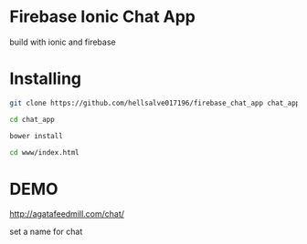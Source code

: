 Firebase Ionic Chat App
=====================
build with ionic and firebase

# Installing
```sh
git clone https://github.com/hellsalve017196/firebase_chat_app chat_app 

cd chat_app

bower install

cd www/index.html
```

# DEMO
http://agatafeedmill.com/chat/

set a name for chat

